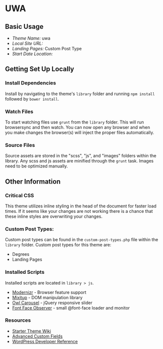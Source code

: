 # UWA

## Basic Usage

* *Theme Name:* uwa
* *Local Site URL:* 
* *Landing Pages:* Custom Post Type
* *Start Date Location:* 

## Getting Set Up Locally

### Install Dependencies

Install by navigating to the theme's `library` folder and running `npm install` followed by `bower install`.

### Watch Files

To start watching files use `grunt` from the `library` folder. This will run browsersync and then watch. You can now open any browser and when you make changes the browser(s) will inject the proper files automatically.

### Source Files

Source assets are stored in the "scss", "js", and "images" folders within the library. Any scss and js assets are minified through the `grunt` task. Images need to be optimized manually.

## Other Information

### Critical CSS

This theme utilizes inline styling in the head of the document for faster load times. If it seems like your changes are not working there is a chance that these inline styles are overwriting your changes.

### Custom Post Types:
Custom post types can be found in the `custom-post-types.php` file within the `library` folder. Custom post types for this theme are:

* Degrees
* Landing Pages

### Installed Scripts
Installed scripts are located in `library > js`.

* [Modernizr](https://modernizr.com/) - Browser feature support
* [Mixitup](https://github.com/patrickkunka/mixitup) - DOM manipulation library
* [Owl Carousel](https://github.com/OwlCarousel2/OwlCarousel2) - jQuery responsive slider
* [Font Face Observer](https://github.com/bramstein/fontfaceobserver) - small @font-face loader and monitor

### Resources
* [Starter Theme Wiki](https://github.com/thelearninghouse/starter-theme/wiki)
* [Advanced Custom Fields](https://www.advancedcustomfields.com/resources/)
* [WordPress Developer Reference](https://developer.wordpress.org/reference/)